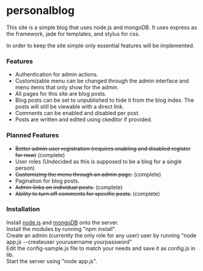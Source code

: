 personalblog
============

This site is a simple blog that uses node.js and mongoDB. It uses
express as the framework, jade for templates, and stylus for css.

In order to keep the site simple only essential features will be
implemented.

### Features

-   Authentication for admin actions.
-   Customizable menu can be changed through the admin interface and
    menu items that only show for the admin.
-   All pages for this site are blog posts.
-   Blog posts can be set to unpublished to hide it from the blog index.
    The posts will still be viewable with a direct link.
-   Comments can be enabled and disabled per post.
-   Posts are written and edited using ckeditor if provided.

### Planned Features

-   ~~Better admin user registration (requires enabling and disabled
    register for now)~~ (complete)
-   User roles (Undecided as this is supposed to be a blog for a single
    person)
-   ~~Customizing the menu through an admin page.~~ (complete)
-   Pagination for blog posts.
-   ~~Admin links on individual posts.~~ (complete)
-   ~~Ability to turn off comments for specific posts.~~ (complete)

### Installation

Install [node.js][] and [mongoDB][] onto the server.\
 Install the modules by running "npm install".\
 Create an admin (currently the only role for any user) user by running
"node app.js --createuser yourusername yourpassword"\
 Edit the config-sample.js file to match your needs and save it as
config.js in lib.\
 Start the server using "node app.js".

  [https://github.com/MWGitHub/personalblog]: https://github.com/MWGitHub/personalblog
  [node.js]: http://nodejs.org/
  [mongoDB]: http://www.mongodb.org/